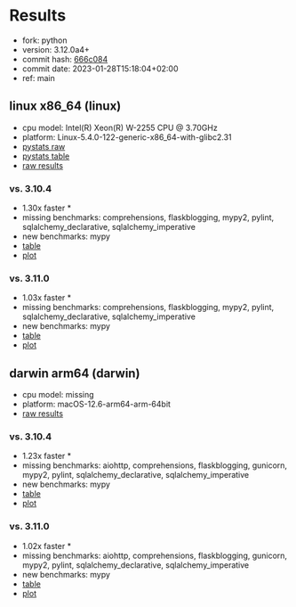 # Results

- fork: python
- version: 3.12.0a4+
- commit hash: [666c084](https://github.com/python/cpython/commit/666c084)
- commit date: 2023-01-28T15:18:04+02:00
- ref: main

## linux x86_64 (linux)

- cpu model: Intel(R) Xeon(R) W-2255 CPU @ 3.70GHz
- platform: Linux-5.4.0-122-generic-x86_64-with-glibc2.31
- [pystats raw](bm-20230128-linux-x86_64-python-main-3.12.0a4%2B-666c084-pystats.json)
- [pystats table](bm-20230128-linux-x86_64-python-main-3.12.0a4%2B-666c084-pystats.md)
- [raw results](bm-20230128-linux-x86_64-python-main-3.12.0a4%2B-666c084.json)

### vs. 3.10.4

- 1.30x faster \*
- missing benchmarks: comprehensions, flaskblogging, mypy2, pylint, sqlalchemy_declarative, sqlalchemy_imperative
- new benchmarks: mypy
- [table](bm-20230128-linux-x86_64-python-main-3.12.0a4%2B-666c084-vs-3.10.4.md)
- [plot](bm-20230128-linux-x86_64-python-main-3.12.0a4%2B-666c084-vs-3.10.4.png)

### vs. 3.11.0

- 1.03x faster \*
- missing benchmarks: comprehensions, flaskblogging, mypy2, pylint, sqlalchemy_declarative, sqlalchemy_imperative
- new benchmarks: mypy
- [table](bm-20230128-linux-x86_64-python-main-3.12.0a4%2B-666c084-vs-3.11.0.md)
- [plot](bm-20230128-linux-x86_64-python-main-3.12.0a4%2B-666c084-vs-3.11.0.png)

## darwin arm64 (darwin)

- cpu model: missing
- platform: macOS-12.6-arm64-arm-64bit
- [raw results](bm-20230128-darwin-arm64-python-main-3.12.0a4%2B-666c084.json)

### vs. 3.10.4

- 1.23x faster \*
- missing benchmarks: aiohttp, comprehensions, flaskblogging, gunicorn, mypy2, pylint, sqlalchemy_declarative, sqlalchemy_imperative
- new benchmarks: mypy
- [table](bm-20230128-darwin-arm64-python-main-3.12.0a4%2B-666c084-vs-3.10.4.md)
- [plot](bm-20230128-darwin-arm64-python-main-3.12.0a4%2B-666c084-vs-3.10.4.png)

### vs. 3.11.0

- 1.02x faster \*
- missing benchmarks: aiohttp, comprehensions, flaskblogging, gunicorn, mypy2, pylint, sqlalchemy_declarative, sqlalchemy_imperative
- new benchmarks: mypy
- [table](bm-20230128-darwin-arm64-python-main-3.12.0a4%2B-666c084-vs-3.11.0.md)
- [plot](bm-20230128-darwin-arm64-python-main-3.12.0a4%2B-666c084-vs-3.11.0.png)

